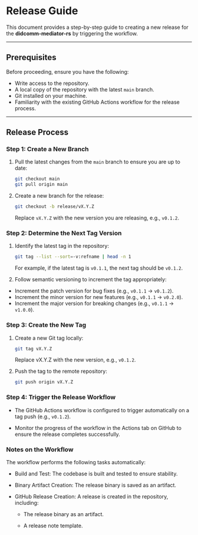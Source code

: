# Release Guide

This document provides a step-by-step guide to creating a new release for the **didcomm-mediator-rs** by triggering the workflow.

---

## Prerequisites

Before proceeding, ensure you have the following:

- Write access to the repository.
- A local copy of the repository with the latest `main` branch.
- Git installed on your machine.
- Familiarity with the existing GitHub Actions workflow for the release process.

---

## Release Process

### Step 1: Create a New Branch

1. Pull the latest changes from the `main` branch to ensure you are up to date:
   ```bash
   git checkout main
   git pull origin main
   ```

2. Create a new branch for the release:
    ```bash
    git checkout -b release/vX.Y.Z
    ```
     Replace `vX.Y.Z` with the new version you are releasing, e.g., `v0.1.2`.  

### Step 2: Determine the Next Tag Version

1. Identify the latest tag in the repository:
     ```bash
     git tag --list --sort=-v:refname | head -n 1
     ```
     For example, if the latest tag is `v0.1.1`, the next tag should be `v0.1.2`.

2. Follow semantic versioning to increment the tag appropriately:

* Increment the patch version for bug fixes (e.g., `v0.1.1` → `v0.1.2`).
* Increment the minor version for new features (e.g., `v0.1.1` → `v0.2.0`).
* Increment the major version for breaking changes (e.g., `v0.1.1` → `v1.0.0`).

### Step 3: Create the New Tag

1. Create a new Git tag locally:
     ```bash
     git tag vX.Y.Z
     ```
     Replace vX.Y.Z with the new version, e.g., `v0.1.2`.

2. Push the tag to the remote repository:
     ```bash
     git push origin vX.Y.Z
    ```

### Step 4: Trigger the Release Workflow

* The GitHub Actions workflow is configured to trigger automatically on a tag push (e.g., `v0.1.2`).

* Monitor the progress of the workflow in the Actions tab on GitHub to ensure the release completes successfully.


### Notes on the Workflow

The workflow performs the following tasks automatically:

* Build and Test: The codebase is built and tested to ensure stability.

* Binary Artifact Creation: The release binary is saved as an artifact.

* GitHub Release Creation: A release is created in the repository, including:

    * The release binary as an artifact.

    * A release note template.
